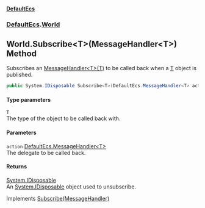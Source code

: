 #### [DefaultEcs](DefaultEcs.md 'DefaultEcs')
### [DefaultEcs](DefaultEcs.md#DefaultEcs 'DefaultEcs').[World](World.md 'DefaultEcs.World')
## World.Subscribe&lt;T&gt;(MessageHandler&lt;T&gt;) Method
Subscribes an [MessageHandler&lt;T&gt;(T)](MessageHandler_T_(T).md 'DefaultEcs.MessageHandler&lt;T&gt;(T)') to be called back when a [T](World_Subscribe_T_(MessageHandler_T_).md#DefaultEcs_World_Subscribe_T_(DefaultEcs_MessageHandler_T_)_T 'DefaultEcs.World.Subscribe&lt;T&gt;(DefaultEcs.MessageHandler&lt;T&gt;).T') object is published.  
```csharp
public System.IDisposable Subscribe<T>(DefaultEcs.MessageHandler<T> action);
```
#### Type parameters
<a name='DefaultEcs_World_Subscribe_T_(DefaultEcs_MessageHandler_T_)_T'></a>
`T`  
The type of the object to be called back with.
  
#### Parameters
<a name='DefaultEcs_World_Subscribe_T_(DefaultEcs_MessageHandler_T_)_action'></a>
`action` [DefaultEcs.MessageHandler&lt;](MessageHandler_T_(T).md 'DefaultEcs.MessageHandler&lt;T&gt;(T)')[T](World_Subscribe_T_(MessageHandler_T_).md#DefaultEcs_World_Subscribe_T_(DefaultEcs_MessageHandler_T_)_T 'DefaultEcs.World.Subscribe&lt;T&gt;(DefaultEcs.MessageHandler&lt;T&gt;).T')[&gt;](MessageHandler_T_(T).md 'DefaultEcs.MessageHandler&lt;T&gt;(T)')  
The delegate to be called back.
  
#### Returns
[System.IDisposable](https://docs.microsoft.com/en-us/dotnet/api/System.IDisposable 'System.IDisposable')  
An [System.IDisposable](https://docs.microsoft.com/en-us/dotnet/api/System.IDisposable 'System.IDisposable') object used to unsubscribe.

Implements [Subscribe<T>(MessageHandler<T>)](IPublisher_Subscribe_T_(MessageHandler_T_).md 'DefaultEcs.IPublisher.Subscribe&lt;T&gt;(DefaultEcs.MessageHandler&lt;T&gt;)')  
